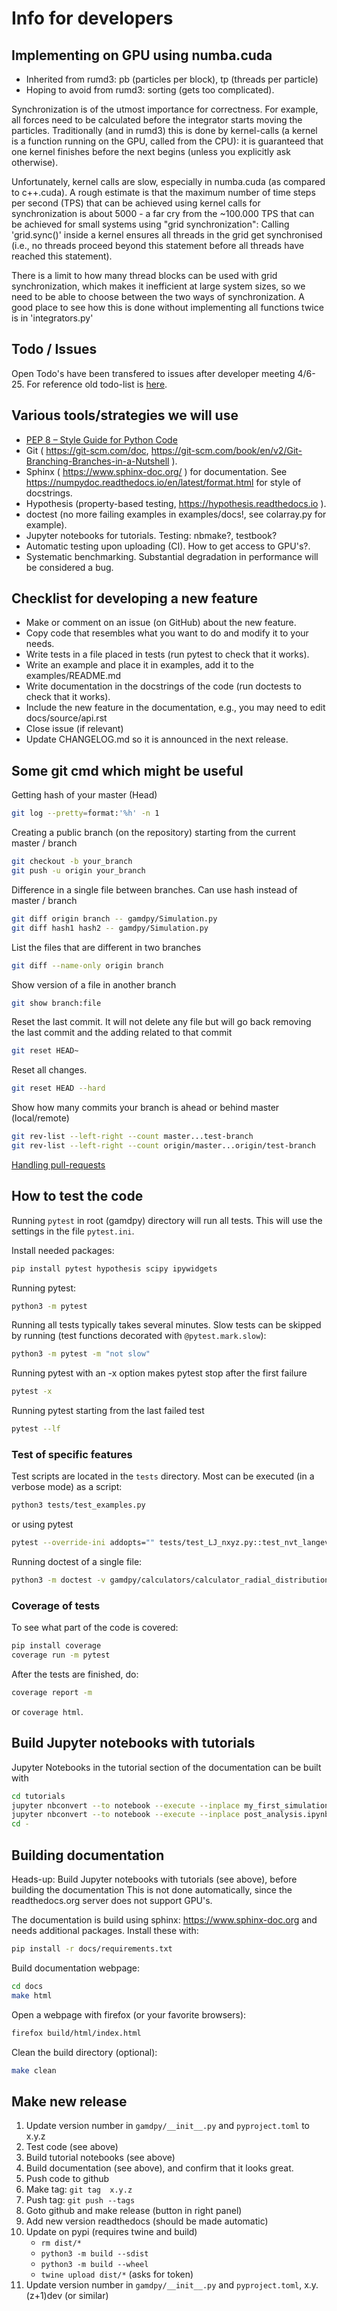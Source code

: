 # Info for developers

## Implementing on GPU using numba.cuda

- Inherited from rumd3: pb (particles per block), tp (threads per particle)
- Hoping to avoid from rumd3: sorting (gets too complicated).

Synchronization is of the utmost importance for correctness. For example, all forces need to be calculated before the integrator starts moving the particles. 
Traditionally (and in rumd3) this is done by kernel-calls (a kernel is a function running on the GPU, called from the CPU): it is guaranteed that one kernel finishes before the next begins (unless you explicitly ask otherwise). 

Unfortunately, kernel calls are slow, especially in numba.cuda (as compared to c++.cuda). 
A rough estimate is that the maximum number of time steps per second (TPS) that can be achieved using kernel calls for synchronization is about 5000 - a far cry from the ~100.000 TPS that can be achieved for small systems using "grid synchronization": Calling 'grid.sync()' inside a kernel ensures all threads in the grid get synchronised (i.e., no threads proceed beyond this statement before all threads have reached this statement). 

There is a limit to how many thread blocks can be used with grid synchronization, which makes it inefficient at large system sizes, so we need to be able to choose between the two ways of synchronization. 
A good place to see how this is done without implementing all functions twice is in 'integrators.py'

## Todo / Issues

Open Todo's have been transfered to issues after developer meeting 4/6-25. For reference old todo-list is [here](old_todo.md).


## Various tools/strategies we will use
- [PEP 8 – Style Guide for Python Code](https://peps.python.org/pep-0008/)
- Git ( https://git-scm.com/doc, https://git-scm.com/book/en/v2/Git-Branching-Branches-in-a-Nutshell ).
- Sphinx ( https://www.sphinx-doc.org/ ) for documentation. See https://numpydoc.readthedocs.io/en/latest/format.html for style of docstrings.
- Hypothesis (property-based testing, https://hypothesis.readthedocs.io ).
- doctest (no more failing examples in examples/docs!, see colarray.py for example).
- Jupyter notebooks for tutorials. Testing: nbmake?, testbook?
- Automatic testing upon uploading (CI). How to get access to GPU's?.
- Systematic benchmarking. Substantial degradation in performance will be considered a bug.

## Checklist for developing a new feature
- Make or comment on an issue (on GitHub) about the new feature.
- Copy code that resembles what you want to do and modify it to your needs.
- Write tests in a file placed in tests (run pytest to check that it works).
- Write an example and place it in examples, add it to the examples/README.md
- Write documentation in the docstrings of the code (run doctests to check that it works).
- Include the new feature in the documentation, e.g., you may need to edit docs/source/api.rst
- Close issue (if relevant)
- Update CHANGELOG.md so it is announced in the next release.

## Some git cmd which might be useful

Getting hash of your master (Head)
```sh
git log --pretty=format:'%h' -n 1
```

Creating a public branch (on the repository) starting from the current master / branch
```sh
git checkout -b your_branch
git push -u origin your_branch
```

Difference in a single file between branches. Can use hash instead of master / branch
```sh
git diff origin branch -- gamdpy/Simulation.py
git diff hash1 hash2 -- gamdpy/Simulation.py
```
List the files that are different in two branches
```sh
git diff --name-only origin branch 
```
Show version of a file in another branch
```sh
git show branch:file
```

Reset the last commit. It will not delete any file but will go back removing the last commit and the adding related to that commit
```sh
git reset HEAD~
```

Reset all changes.
```sh
git reset HEAD --hard
```

Show how many commits your branch is ahead or behind master (local/remote)
```sh
git rev-list --left-right --count master...test-branch
git rev-list --left-right --count origin/master...origin/test-branch
```

[Handling pull-requests](https://docs.github.com/en/pull-requests/collaborating-with-pull-requests/reviewing-changes-in-pull-requests/checking-out-pull-requests-locally)


## How to test the code
Running `pytest` in root (gamdpy) directory will run all tests.
This will use the settings in the file `pytest.ini`.

Install needed packages:

```sh
pip install pytest hypothesis scipy ipywidgets
```

Running pytest:

```sh
python3 -m pytest
```

Running all tests typically takes several minutes.
Slow tests can be skipped by running (test functions decorated with `@pytest.mark.slow`):

```sh
python3 -m pytest -m "not slow"
```

Running pytest with an -x option makes pytest stop after the first failure
```sh
pytest -x
```

Running pytest starting from the last failed test
```sh
pytest --lf
```

### Test of specific features

Test scripts are located in the `tests` directory. Most can be executed (in a verbose mode) as a script:

```bash
python3 tests/test_examples.py
```

or using pytest

```bash
pytest --override-ini addopts="" tests/test_LJ_nxyz.py::test_nvt_langevin
```

Running doctest of a single file:

```bash
python3 -m doctest -v gamdpy/calculators/calculator_radial_distribution.py
```

### Coverage of tests

To see what part of the code is covered:

```sh
pip install coverage
coverage run -m pytest
```

After the tests are finished, do:

```sh
coverage report -m
```

or `coverage html`.

## Build Jupyter notebooks with tutorials

Jupyter Notebooks in the tutorial section of the documentation can be built with 

```sh
cd tutorials
jupyter nbconvert --to notebook --execute --inplace my_first_simulation.ipynb
jupyter nbconvert --to notebook --execute --inplace post_analysis.ipynb
cd -
```

## Building documentation

Heads-up: Build Jupyter notebooks with tutorials (see above), before building the documentation 
This is not done automatically, since the readthedocs.org server does not support GPU's.

The documentation is build using sphinx: https://www.sphinx-doc.org
and needs additional packages. Install these with:

```sh 
pip install -r docs/requirements.txt
```

Build documentation webpage:

```sh
cd docs
make html
```

Open a webpage with firefox (or your favorite browsers):

```sh
firefox build/html/index.html
```

Clean the build directory (optional):

```sh
make clean
```

## Make new release

1. Update version number in `gamdpy/__init__.py` and `pyproject.toml` to x.y.z
2. Test code (see above)
3. Build tutorial notebooks (see above)
4. Build documentation (see above), and confirm that it looks great.
5. Push code to github
6. Make tag: `git tag  x.y.z`
7. Push tag: `git push --tags`
8. Goto github and make release (button in right panel)
9. Add new version readthedocs (should be made automatic)
10. Update on pypi (requires twine and build)
    * `rm dist/*`
    * `python3 -m build --sdist`
    * `python3 -m build --wheel`
    * `twine upload dist/*`  (asks for token)
11. Update version number in `gamdpy/__init__.py` and `pyproject.toml`, x.y.(z+1)dev (or similar)


